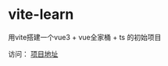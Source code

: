 # vite-learn
用vite搭建一个vue3 + vue全家桶 + ts 的初始项目

访问： [项目地址](https://tyler4400.github.io/vite-learn/)
